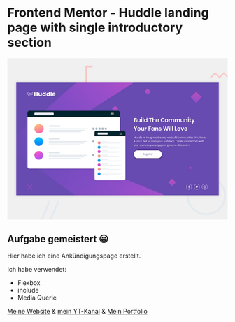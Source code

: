# Frontend Mentor - Huddle landing page with single introductory section

![Design preview for the Huddle landing page with single introductory section](./design/desktop-preview.jpg)

## Aufgabe gemeistert 😀

Hier habe ich eine Ankündigungspage erstellt.

Ich habe verwendet:
- Flexbox
- include
- Media Querie

[Meine Website](https://www.digitaleweltlibrary.at/) & [mein YT-Kanal](https://www.youtube.com/@DigitaleWeltLibrary) & [Mein Portfolio](https://www.founder.digitaleweltlibrary.at/)
